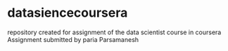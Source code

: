 # datasiencecoursera
repository created for assignment of the data scientist course in coursera
Assignment submitted by paria Parsamanesh
